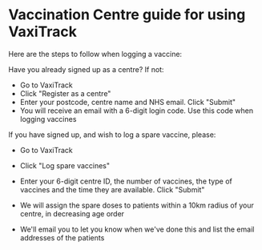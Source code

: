# Vaccination Centre guide for using VaxiTrack

Here are the steps to follow when logging a vaccine:

Have you already signed up as a centre? If not:

* Go to VaxiTrack
* Click "Register as a centre"
* Enter your postcode, centre name and NHS email. Click "Submit"
* You will receive an email with a 6-digit login code. Use this code when logging vaccines

If you have signed up, and wish to log a spare vaccine, please:

* Go to VaxiTrack
* Click "Log spare vaccines"
* Enter your 6-digit centre ID, the number of vaccines, the type of vaccines and the time they are available. Click "Submit"

* We will assign the spare doses to patients within a 10km radius of your centre, in decreasing age order
* We'll email you to let you know when we've done this and list the email addresses of the patients

